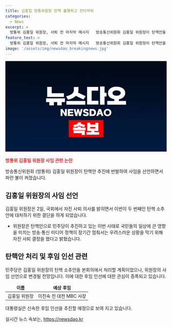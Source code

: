 ```yaml
---
title: 김홍일 방통위원장 탄핵 불행하고 안타까워
categories:
  - News
excerpt: >
  방통위 김홍일 위원장, 사퇴 전 마지막 메시지   방송통신위원회 김홍일 위원장이 탄핵안을 위한 국회 표결 전 사퇴 의사를 밝히며 건대 야당의 탄핵소추로 방송통신 미디어 정책이 마비되는 상황이라고 언급했다. 민주당은 탄핵안을 4일 본회의에서 처리할 예정이며, 야당의 탄핵소추에 대해 정치적인 의도로 비판했다. 또한, 주요 결정을 위법하다는 야당의 주장에 반박하며 현안에 대한 적법한 결정을 했다고 강조했다. 김 위원장은 퇴임식에서 저의 물러남이 반복되는 혼란의 끝이 되었으면 하는 바람이라고 밝혔으며, 대통령실은 속도를 내어 후임 인선에 나설 것으로 전망된다.
feature_text: >
  방통위 김홍일 위원장, 사퇴 전 마지막 메시지   방송통신위원회 김홍일 위원장이 탄핵안을 위한 국회 표결 전 사퇴 의사를 밝히며 건대 야당의 탄핵소추로 방송통신 미디어 정책이 마비되는 상황이라고 언급했다. 민주당은 탄핵안을 4일 본회의에서 처리할 예정이며, 야당의 탄핵소추에 대해 정치적인 의도로 비판했다. 또한, 주요 결정을 위법하다는 야당의 주장에 반박하며 현안에 대한 적법한 결정을 했다고 강조했다. 김 위원장은 퇴임식에서 저의 물러남이 반복되는 혼란의 끝이 되었으면 하는 바람이라고 밝혔으며, 대통령실은 속도를 내어 후임 인선에 나설 것으로 전망된다.
image: '/assets/img/newsdao_breakingnews.jpg'
---
```


<p><img src="/assets/img/newsdao_breakingnews.jpg" alt="firstkoreanews 속보" /></p>

<p><b><span style="color: #ee2323;">방통위 김홍일 위원장 사임 관련 논란</span></b></p>

<p data-ke-size="size16">방송통신위원회 (방통위) 김홍일 위원장이 탄핵안 추진에 반발하여 사임을 선언하면서 파란 불이 켜졌습니다.</p>

<h2 data-ke-size="size26">김홍일 위원장의 사임 선언</h2>

<p data-ke-size="size16">김홍일 위원장은 2일, 국회에서 자진 사퇴 의사를 밝히면서 이번이 두 번째인 탄핵 소추안에 대처하기 위한 결단을 하게 되었습니다.</p>

<ul>
<li>위원장은 탄핵안으로 민주당이 추진하고 있는 이번 사태로 국민들의 일상에 큰 영향을 미치는 방송·통신 미디어 정책이 장기간 멈춰서는 우려스러운 상황을 막기 위해 자진 사퇴 결정을 했다고 밝혔습니다.</li>
</ul>

<h2 data-ke-size="size26">탄핵안 처리 및 후임 인선 관련</h2>

<p data-ke-size="size16">민주당은 김홍일 위원장의 탄핵 소추안을 본회의에서 처리할 계획이었으나, 위원장의 사임 선언으로 변경될 전망입니다. 이에 대한 후임 인선에 대한 관심이 증폭되고 있습니다.</p>

<table>
<thead>
<tr>
<td style="text-align: center; height: 17px;"><b>이름</b></td>
<td style="text-align: center; height: 17px;"><b>예상 후임</b></td>
</tr>
</thead>
<tbody>
<tr>
<td style="text-align: center; height: 17px;">김홍일 위원장</td>
<td style="text-align: center; height: 17px;">이진숙 전 대전 MBC 사장</td>
</tr>
</tbody>
</table>

<p data-ke-size="size16">대통령실은 신속한 후임 인선을 추진할 예정으로 보여 지고 있습니다. </p>
실시간 뉴스 속보는, <a href="https://newsdao.kr" rel="dofollow">https://newsdao.kr</a>


